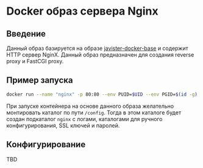# Docker образ сервера Nginx

## Введение

Данный образ базируется на образе [javister-docker-base](https://github.com/javister/javister-docker-nginx)
и содержит HTTP сервер NginX. Данный образ предназначен для создания
reverse proxy и FastCGI proxy.

## Пример запуска

```bash
docker run --name "nginx" -p 80:80 --env PUID=$UID --env PGID=$(id -g) -v /path/to/dir:/config:rw javister-docker-docker.bintray.io/javister/javister-docker-nginx:2
```

При запуске контейнера на основе данного образа желательно монтировать каталог по пути `/config`.
Тогда в этом каталоге будет создан подкаталог `nginx` с логами, каталогами для ручного конфигурирования,
SSL ключей и паролей.

## Конфигурирование

TBD
